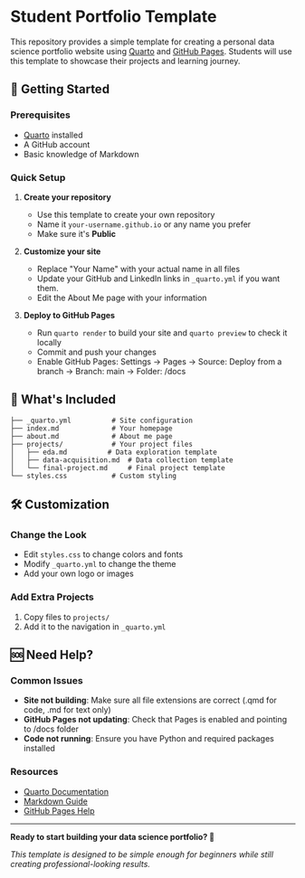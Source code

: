 # Student Portfolio Template

This repository provides a simple template for creating a personal data science portfolio website using [Quarto](https://quarto.org/) and [GitHub Pages](https://pages.github.com/). Students will use this template to showcase their projects and learning journey.

## 🚀 Getting Started

### Prerequisites
- [Quarto](https://quarto.org/docs/get-started/) installed
- A GitHub account
- Basic knowledge of Markdown

### Quick Setup 

1. **Create your repository**
   - Use this template to create your own repository
   - Name it `your-username.github.io` or any name you prefer
   - Make sure it's **Public**

2. **Customize your site**
   - Replace "Your Name" with your actual name in all files
   - Update your GitHub and LinkedIn links in `_quarto.yml` if you want them.
   - Edit the About Me page with your information

3. **Deploy to GitHub Pages**
   - Run `quarto render` to build your site and `quarto preview` to check it locally
   - Commit and push your changes
   - Enable GitHub Pages: Settings → Pages → Source: Deploy from a branch → Branch: main → Folder: /docs

## 📁 What's Included

```
├── _quarto.yml          # Site configuration
├── index.md             # Your homepage
├── about.md             # About me page
├── projects/            # Your project files
│   ├── eda.md          # Data exploration template
│   ├── data-acquisition.md  # Data collection template
│   └── final-project.md     # Final project template
└── styles.css           # Custom styling
```

## 🛠️ Customization

### Change the Look
- Edit `styles.css` to change colors and fonts
- Modify `_quarto.yml` to change the theme
- Add your own logo or images

### Add Extra Projects
1. Copy files to `projects/`
2. Add it to the navigation in `_quarto.yml`

## 🆘 Need Help?

### Common Issues
- **Site not building**: Make sure all file extensions are correct (.qmd for code, .md for text only)
- **GitHub Pages not updating**: Check that Pages is enabled and pointing to /docs folder
- **Code not running**: Ensure you have Python and required packages installed

### Resources
- [Quarto Documentation](https://https://quarto.org/docs/guide/)
- [Markdown Guide](https://www.markdownguide.org/)
- [GitHub Pages Help](https://docs.github.com/en/pages)

---

**Ready to start building your data science portfolio? 🎉**

*This template is designed to be simple enough for beginners while still creating professional-looking results.*

